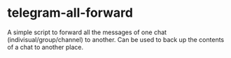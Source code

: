 # telegram-all-forward
A simple script to forward all the messages of one chat (indivisual/group/channel) to another. Can be used to back up the contents of a chat to another place.
